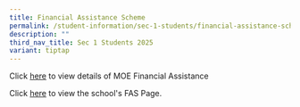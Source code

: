 ```yaml
---
title: Financial Assistance Scheme
permalink: /student-information/sec-1-students/financial-assistance-scheme/
description: ""
third_nav_title: Sec 1 Students 2025
variant: tiptap
---
```

<p>Click <a href="https://www.moe.gov.sg/financial-matters/financial-assistance" rel="noopener noreferrer nofollow" target="_blank">here</a> to
view details of MOE Financial Assistance</p>
<p>Click <a href="https://junyuansec.moe.edu.sg/other-information/financial-assistance-scheme" rel="noopener noreferrer nofollow" target="_blank">here</a> to
view the school's FAS Page.</p>
<p></p>
<p></p>
